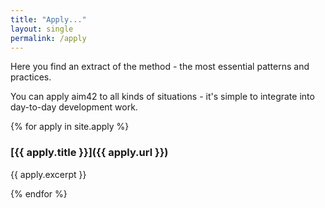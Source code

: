 ```yaml
---
title: "Apply..."
layout: single
permalink: /apply
---
```


Here you find an extract of the method - the most essential patterns and practices.

You can apply aim42 to all kinds of situations - it's simple to integrate
into day-to-day development work.

{% for apply in site.apply %}

### [{{ apply.title }}]({{ apply.url }})

{{ apply.excerpt }}

{% endfor %}
